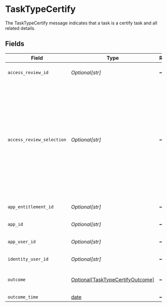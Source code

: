 # TaskTypeCertify

The TaskTypeCertify message indicates that a task is a certify task and all related details.


## Fields

| Field                                                                                                                                                                               | Type                                                                                                                                                                                | Required                                                                                                                                                                            | Description                                                                                                                                                                         |
| ----------------------------------------------------------------------------------------------------------------------------------------------------------------------------------- | ----------------------------------------------------------------------------------------------------------------------------------------------------------------------------------- | ----------------------------------------------------------------------------------------------------------------------------------------------------------------------------------- | ----------------------------------------------------------------------------------------------------------------------------------------------------------------------------------- |
| `access_review_id`                                                                                                                                                                  | *Optional[str]*                                                                                                                                                                     | :heavy_minus_sign:                                                                                                                                                                  | The ID of the access review.                                                                                                                                                        |
| `access_review_selection`                                                                                                                                                           | *Optional[str]*                                                                                                                                                                     | :heavy_minus_sign:                                                                                                                                                                  | The ID of the specific access review object that owns this certify task. This is also set on a revoke task if the revoke task is created from the denied outcome of a certify task. |
| `app_entitlement_id`                                                                                                                                                                | *Optional[str]*                                                                                                                                                                     | :heavy_minus_sign:                                                                                                                                                                  | The ID of the app entitlement.                                                                                                                                                      |
| `app_id`                                                                                                                                                                            | *Optional[str]*                                                                                                                                                                     | :heavy_minus_sign:                                                                                                                                                                  | The ID of the app.                                                                                                                                                                  |
| `app_user_id`                                                                                                                                                                       | *Optional[str]*                                                                                                                                                                     | :heavy_minus_sign:                                                                                                                                                                  | The ID of the app user.                                                                                                                                                             |
| `identity_user_id`                                                                                                                                                                  | *Optional[str]*                                                                                                                                                                     | :heavy_minus_sign:                                                                                                                                                                  | The ID of the user.                                                                                                                                                                 |
| `outcome`                                                                                                                                                                           | [Optional[TaskTypeCertifyOutcome]](../../models/shared/tasktypecertifyoutcome.md)                                                                                                   | :heavy_minus_sign:                                                                                                                                                                  | The outcome of the certification.                                                                                                                                                   |
| `outcome_time`                                                                                                                                                                      | [date](https://docs.python.org/3/library/datetime.html#date-objects)                                                                                                                | :heavy_minus_sign:                                                                                                                                                                  | N/A                                                                                                                                                                                 |